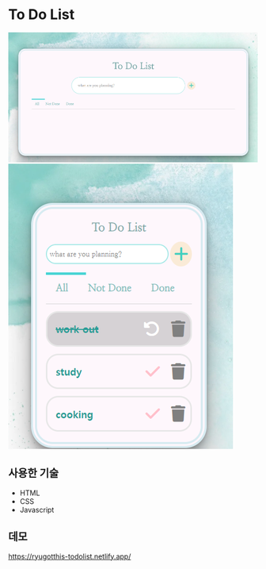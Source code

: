 # To Do List

!["website"](images/description.png)
!["mobile"](images/thumbnail.png)

## 사용한 기술

- HTML
- CSS
- Javascript

## 데모

https://ryugotthis-todolist.netlify.app/
